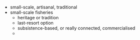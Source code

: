 - small-scale, artisanal, traditional
- small-scale fisheries
	- heritage or tradition
	- last-resort option
	- subsistence-based, or really connected, commercialised
	-